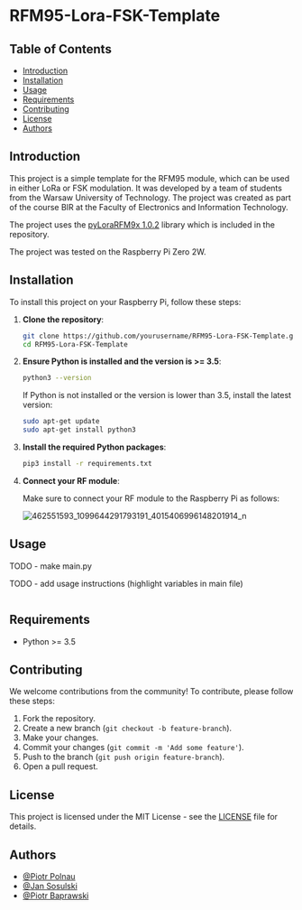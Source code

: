 # RFM95-Lora-FSK-Template

## Table of Contents
- [Introduction](#introduction)
- [Installation](#installation)
- [Usage](#usage)
- [Requirements](#requirements)
- [Contributing](#contributing)
- [License](#license)
- [Authors](#authors)

## Introduction
This project is a simple template for the RFM95 module, which can be used in either LoRa or FSK modulation. It was developed by a team of students from the Warsaw University of Technology. The project was created as part of the course BIR at the Faculty of Electronics and Information Technology. 

The project uses the [pyLoraRFM9x 1.0.2](https://pypi.org/project/pyLoraRFM9x/) library which is included in the repository. 

The project was tested on the Raspberry Pi Zero 2W.

## Installation
To install this project on your Raspberry Pi, follow these steps:

1. **Clone the repository**:
    ```sh
    git clone https://github.com/yourusername/RFM95-Lora-FSK-Template.git
    cd RFM95-Lora-FSK-Template
    ```

2. **Ensure Python is installed and the version is >= 3.5**:
    ```sh
    python3 --version
    ```

    If Python is not installed or the version is lower than 3.5, install the latest version:
    ```sh
    sudo apt-get update
    sudo apt-get install python3
    ```

3. **Install the required Python packages**:
    ```sh
    pip3 install -r requirements.txt
    ```

4. **Connect your RF module**:

    Make sure to connect your RF module to the Raspberry Pi as follows:
   
    ![462551593_1099644291793191_4015406996148201914_n](https://github.com/user-attachments/assets/e6436a19-be00-4c16-a0ee-e50048611e3e)


## Usage

TODO - make main.py

TODO - add usage instructions (highlight variables in main file)

```python

```

## Requirements
- Python >= 3.5

## Contributing

We welcome contributions from the community! To contribute, please follow these steps:

1. Fork the repository.
2. Create a new branch (`git checkout -b feature-branch`).
3. Make your changes.
4. Commit your changes (`git commit -m 'Add some feature'`).
5. Push to the branch (`git push origin feature-branch`).
6. Open a pull request.

## License

This project is licensed under the MIT License - see the [LICENSE](LICENSE) file for details.

## Authors
- [@Piotr Polnau](https://github.com/Vortarin)
- [@Jan Sosulski](https://github.com/jan-sosulski)
- [@Piotr Baprawski](https://github.com/pbaprawski)
